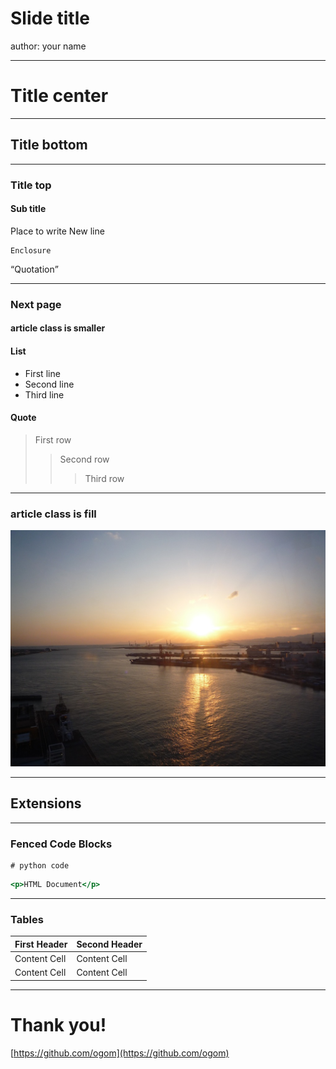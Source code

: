 Slide title
===========

author: your name

---

Title center
============

---

Title bottom
------------

---

### Title top

#### Sub title

Place to write
New line

    Enclosure

<q>Quotation</q>

___

### Next page
#### article class is smaller

#### List
* First line
* Second line
* Third  line

#### Quote
> First row
>> Second row
>>> Third row

***

### article class is fill

<img src='images/sky.jpg'>


---

Extensions
----------

---

### Fenced Code Blocks

~~~~{.python}
# python code
~~~~

~~~~.html
<p>HTML Document</p>
~~~~

---

### Tables

First Header  | Second Header
------------- | -------------
Content Cell  | Content Cell
Content Cell  | Content Cell

---

Thank you!
==========

[https://github.com/ogom](https://github.com/ogom)
